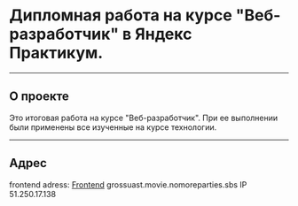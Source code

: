 # Дипломная работа на курсе "Веб-разработчик" в Яндекс Практикум.
---
## О проекте
Это итоговая работа на курсе "Веб-разработчик". При ее выполнении были применены все изученные на курсе технологии.

---
## Адрес

frontend adress:
[Frontend](grossuast.movie.nomoreparties.sbs)
grossuast.movie.nomoreparties.sbs
IP 51.250.17.138
